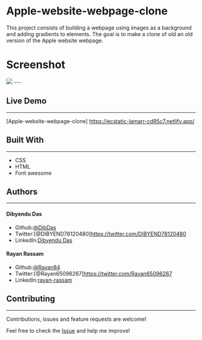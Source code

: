 # Apple-website-webpage-clone
This project consists of building a webpage using images as a background and adding gradients to elements. The goal is to make a clone of old an old version of the Apple website webpage.

# Screenshot
<img src='.screenshot.png'>
---

## Live Demo
---
[Apple-website-webpage-clone] https://ecstatic-lamarr-cd95c7.netlify.app/

## Built With
---
* CSS
* HTML
* Font awesome

## Authors
---
#### Dibyendu Das
* Github:[@DibDas](https://github.com/dibdas)
* Twitter:[@DIBYEND78120480]https://twitter.com/DIBYEND78120480
* LinkedIn:[Dibyendu Das](https://www.linkedin.com/in/dibyendu-das-b5967a1b1/)

#### Rayan Rassam
* Github:[@Rayan84](https://github.com/Rayan84)
* Twitter:[@Rayan65096267]https://twitter.com/Rayan65096267
* LinkedIn:[rayan-rassam](https://www.linkedin.com/in/rayan-rassam-18a0a426/)

## Contributing
---
Contributions, issues and feature requests are welcome!

Feel free to check the [Issue](https://github.com/Rayan84/Apple-website-webpage-clone/issues) and help me improve!